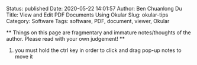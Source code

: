 Status: published
Date: 2020-05-22 14:01:57
Author: Ben Chuanlong Du
Title: View and Edit PDF Documents Using Okular
Slug: okular-tips
Category: Software
Tags: software, PDF, document, viewer, Okular

**
Things on this page are
fragmentary and immature notes/thoughts of the author.
Please read with your own judgement!
**

1. you must hold the ctrl key in order to click and drag pop-up notes
to move it
